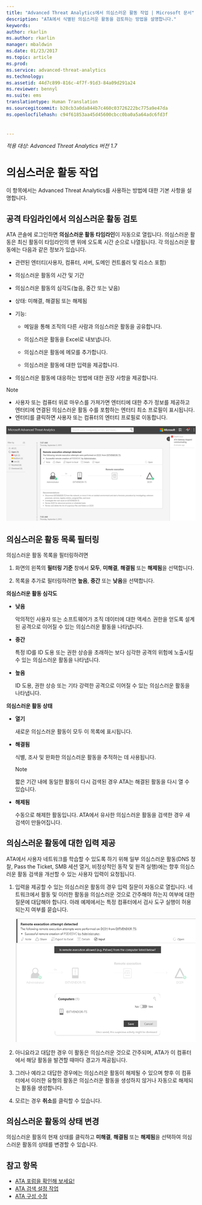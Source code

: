 ```yaml
---
title: "Advanced Threat Analytics에서 의심스러운 활동 작업 | Microsoft 문서"
description: "ATA에서 식별된 의심스러운 활동을 검토하는 방법을 설명합니다."
keywords: 
author: rkarlin
ms.author: rkarlin
manager: mbaldwin
ms.date: 01/23/2017
ms.topic: article
ms.prod: 
ms.service: advanced-threat-analytics
ms.technology: 
ms.assetid: 44d7c899-816c-4f7f-91d3-84a09d291a24
ms.reviewer: bennyl
ms.suite: ems
translationtype: Human Translation
ms.sourcegitcommit: b28cb3a0da844b7c460c03726222bc775a9e47da
ms.openlocfilehash: c94f61853aa45d45600cbcc0ba0a5a64adc6fd3f


---
```


*적용 대상: Advanced Threat Analytics 버전 1.7*



# <a name="working-with-suspicious-activities"></a>의심스러운 활동 작업
이 항목에서는 Advanced Threat Analytics를 사용하는 방법에 대한 기본 사항을 설명합니다.

## <a name="review-suspicious-activities-on-the-attack-time-line"></a>공격 타임라인에서 의심스러운 활동 검토
ATA 콘솔에 로그인하면 **의심스러운 활동 타임라인**이 자동으로 열립니다. 의심스러운 활동은 최신 활동이 타임라인의 맨 위에 오도록 시간 순으로 나열됩니다.
각 의심스러운 활동에는 다음과 같은 정보가 있습니다.

-   관련된 엔터티(사용자, 컴퓨터, 서버, 도메인 컨트롤러 및 리소스 포함)

-   의심스러운 활동의 시간 및 기간

-   의심스러운 활동의 심각도(높음, 중간 또는 낮음)

-   상태: 미해결, 해결됨 또는 해제됨

-   기능:

    -   메일을 통해 조직의 다른 사람과 의심스러운 활동을 공유합니다.

    -   의심스러운 활동을 Excel로 내보냅니다.

    -   의심스러운 활동에 메모를 추가합니다.

    -   의심스러운 활동에 대한 입력을 제공합니다.

-   의심스러운 활동에 대응하는 방법에 대한 권장 사항을 제공합니다.

> [!NOTE]
> -   사용자 또는 컴퓨터 위로 마우스를 가져가면 엔터티에 대한 추가 정보를 제공하고 엔터티에 연결된 의심스러운 활동 수를 포함하는 엔터티 최소 프로필이 표시됩니다.
> -   엔터티를 클릭하면 사용자 또는 컴퓨터의 엔터티 프로필로 이동합니다.

![ATA 의심스러운 활동 타임라인 이미지](media/ATA-Suspicious-Activity-Timeline.JPG)

## <a name="filter-suspicious-activities-list"></a>의심스러운 활동 목록 필터링
의심스러운 활동 목록을 필터링하려면

1.  화면의 왼쪽의 **필터링 기준** 창에서 **모두**, **미해결**, **해결됨** 또는 **해제됨**을 선택합니다.

2.  목록을 추가로 필터링하려면 **높음**, **중간** 또는 **낮음**을 선택합니다.

**의심스러운 활동 심각도**

-   **낮음**

    악의적인 사용자 또는 소프트웨어가 조직 데이터에 대한 액세스 권한을 얻도록 설계된 공격으로 이어질 수 있는 의심스러운 활동을 나타냅니다.

-   **중간**

    특정 ID를 ID 도용 또는 권한 상승을 초래하는 보다 심각한 공격의 위험에 노출시킬 수 있는 의심스러운 활동을 나타냅니다.

-   **높음**

    ID 도용, 권한 상승 또는 기타 강력한 공격으로 이어질 수 있는 의심스러운 활동을 나타냅니다.

**의심스러운 활동 상태**

-   **열기**

    새로운 의심스러운 활동이 모두 이 목록에 표시됩니다.

-   **해결됨**

    식별, 조사 및 완화한 의심스러운 활동을 추적하는 데 사용됩니다.

    > [!NOTE]
    > 짧은 기간 내에 동일한 활동이 다시 검색된 경우 ATA는 해결된 활동을 다시 열 수 있습니다.

-   **해제됨**

    수동으로 해제한 활동입니다. ATA에서 유사한 의심스러운 활동을 검색한 경우 새 검색이 만들어집니다.

## <a name="provide-input-on-a-suspicious-activity"></a>의심스러운 활동에 대한 입력 제공
ATA에서 사용자 네트워크를 학습할 수 있도록 하기 위해 일부 의심스러운 활동(DNS 정찰, Pass the Ticket, SMB 세션 열거, 비정상적인 동작 및 원격 실행)에는 향후 의심스러운 활동 검색을 개선할 수 있는 사용자 입력이 요청됩니다.

1.  입력을 제공할 수 있는 의심스러운 활동의 경우 입력 질문이 자동으로 열립니다. 네트워크에서 활동 및 이러한 활동을 의심스러운 것으로 간주해야 하는지 여부에 대한 질문에 대답해야 합니다. 아래 예제에서는 특정 컴퓨터에서 검사 도구 실행이 허용되는지 여부를 묻습니다.

    ![의심스러운 활동에 대한 ATA 입력 제공 이미지](media/ATA-Input.JPG)

2.  아니요라고 대답한 경우 이 활동은 의심스러운 것으로 간주되며, ATA가 이 컴퓨터에서 해당 활동을 발견할 때마다 경고가 제공됩니다.

3.  그러나 예라고 대답한 경우에는 의심스러운 활동이 해제될 수 있으며 향후 이 컴퓨터에서 이러한 유형의 활동은 의심스러운 활동을 생성하지 않거나 자동으로 해제되는 활동을 생성합니다.

4.  모르는 경우 **취소**를 클릭할 수 있습니다.

## <a name="change-the-status-of-a-suspicious-activity"></a>의심스러운 활동의 상태 변경
의심스러운 활동의 현재 상태를 클릭하고 **미해결**, **해결됨** 또는 **해제됨**을 선택하여 의심스러운 활동의 상태를 변경할 수 있습니다.

## <a name="see-also"></a>참고 항목
- [ATA 포럼을 확인해 보세요!](https://social.technet.microsoft.com/Forums/security/home?forum=mata)
- [ATA 검색 설정 작업](working-with-detection-settings.md)
- [ATA 구성 수정](modifying-ata-configuration.md)



<!--HONumber=Feb17_HO1-->


